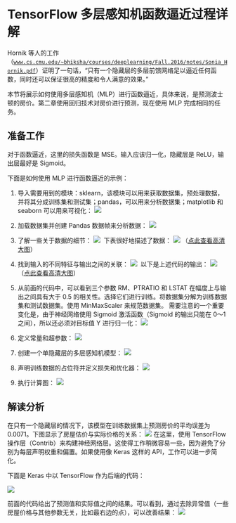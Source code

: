 # TensorFlow 多层感知机函数逼近过程详解

Hornik 等人的工作（[`www.cs.cmu.edu/~bhiksha/courses/deeplearning/Fall.2016/notes/Sonia_Hornik.pdf`](http://www.cs.cmu.edu/~bhiksha/courses/deeplearning/Fall.2016/notes/Sonia_Hornik.pdf)）证明了一句话，“只有一个隐藏层的多层前馈网络足以逼近任何函数，同时还可以保证很高的精度和令人满意的效果。”

本节将展示如何使用多层感知机（MLP）进行函数逼近，具体来说，是预测波士顿的房价。第二章使用回归技术对房价进行预测，现在使用 MLP 完成相同的任务。

## 准备工作

对于函数逼近，这里的损失函数是 MSE。输入应该归一化，隐藏层是 ReLU，输出层最好是 Sigmoid。

下面是如何使用 MLP 进行函数逼近的示例：

1.  导入需要用到的模块：sklearn，该模块可以用来获取数据集，预处理数据，并将其分成训练集和测试集；pandas，可以用来分析数据集；matplotlib 和 seaborn 可以用来可视化：
    ![](img/3314cfb0c29410c1d98ee294f6a680b5.jpg)

2.  加载数据集并创建 Pandas 数据帧来分析数据：
    ![](img/c271405731086ae5cafed66f78d8755a.jpg)

3.  了解一些关于数据的细节：
    ![](img/69ab99a0af73f9ed0cbe8fd8ab9f3ec7.jpg)
     下表很好地描述了数据：
    ![](img/4e510e0345180c9f1cd6a30cbe7b261b.jpg)
    （[点此查看高清大图](http://c.biancheng.net/uploads/allimg/190109/2-1Z109104625527.gif)）

4.  找到输入的不同特征与输出之间的关联：
    ![](img/e524050b86518a5aab2508d79975ae56.jpg)
     以下是上述代码的输出：
    ![](img/916b194482d90831384b9c57ddd5d309.jpg)
    （[点此查看高清大图](http://c.biancheng.net/uploads/allimg/190109/2-1Z109104I53N.gif)）

5.  从前面的代码中，可以看到三个参数 RM、PTRATIO 和 LSTAT 在幅度上与输出之间具有大于 0.5 的相关性。选择它们进行训练。将数据集分解为训练数据集和测试数据集。使用 MinMaxScaler 来规范数据集。
    需要注意的一个重要变化是，由于神经网络使用 Sigmoid 激活函数（Sigmoid 的输出只能在 0～1 之间），所以还必须对目标值 Y 进行归一化：
    ![](img/78dcb33678ea5296b4ddb996b2ff0c1d.jpg)

6.  定义常量和超参数：
    ![](img/2b71532a154cdc5325da00da9276550e.jpg)

7.  创建一个单隐藏层的多层感知机模型：
    ![](img/5863e6831bde91ff42abe76bb718759c.jpg)

8.  声明训练数据的占位符并定义损失和优化器：
    ![](img/a6a37fae78fc4eda1be90990183ecf95.jpg)

9.  执行计算图：
    ![](img/0381241af09799c12dbb757466a77e3f.jpg)

## 解读分析

在只有一个隐藏层的情况下，该模型在训练数据集上预测房价的平均误差为 0.0071。下图显示了房屋估价与实际价格的关系：
![](img/fd3ca5ca2cab16f9f1ab657afd5b479a.jpg)
在这里，使用 TensorFlow 操作层（Contrib）来构建神经网络层。这使得工作稍微容易一些，因为避免了分别为每层声明权重和偏置。如果使用像 Keras 这样的 API，工作可以进一步简化。

下面是 Keras 中以 TensorFlow 作为后端的代码：

![](img/3b1c70219ee7816cb2f95792ed586e20.jpg)

前面的代码给出了预测值和实际值之间的结果。可以看到，通过去除异常值（一些房屋价格与其他参数无关，比如最右边的点），可以改善结果：
![](img/21bea6953b2bdfc32000f1e945308080.jpg)
